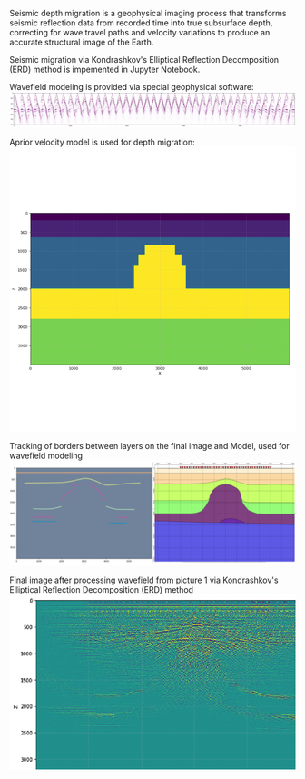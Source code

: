 Seismic depth migration is a geophysical imaging process that transforms seismic reflection data from recorded time into true subsurface depth, correcting for wave travel paths and velocity variations to produce an accurate structural image of the Earth.

Seismic migration via Kondrashkov's Elliptical Reflection Decomposition (ERD) method is impemented in Jupyter Notebook.

Wavefield modeling is provided via special geophysical software:
![1](1.png)


Aprior velocity model is used for depth migration:
![2](2.png)


Tracking of borders between layers on the final image and Model, used for wavefield modeling
![3](3.png)


Final image after processing wavefield from picture 1 via Kondrashkov's Elliptical Reflection Decomposition (ERD) method
![4](4.png)
